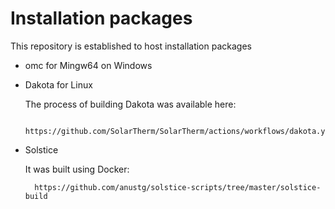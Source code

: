 # Installation packages
This repository is established to host installation packages 

* omc for Mingw64 on Windows

* Dakota for Linux

  The process of building Dakota was available here:
  
        https://github.com/SolarTherm/SolarTherm/actions/workflows/dakota.yml

* Solstice

  It was built using Docker:
  
        https://github.com/anustg/solstice-scripts/tree/master/solstice-build
